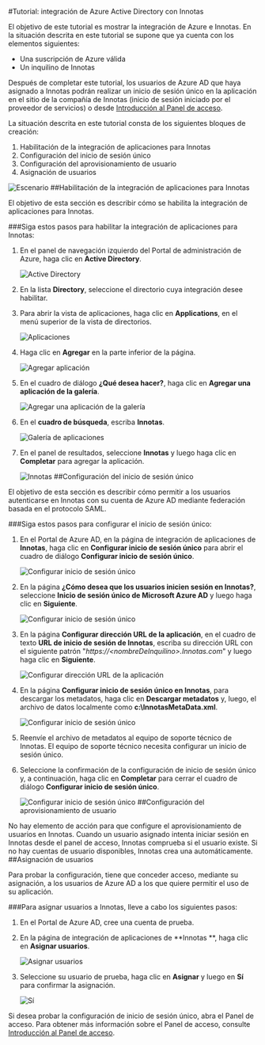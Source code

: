 <properties 
    pageTitle="Tutorial: integración de Azure Active Directory con Innotas | Microsoft Azure"
    description="Aprenda a usar Innotas con Azure Active Directory para habilitar el inicio de sesión único, el aprovisionamiento automático, etc." 
    services="active-directory" 
    authors="jeevansd"  
    documentationCenter="na" 
    manager="stevenpo"/>
<tags 
    ms.service="active-directory" 
    ms.devlang="na" 
    ms.topic="article" 
    ms.tgt_pltfrm="na" 
    ms.workload="identity" 
    ms.date="01/14/2016" 
    ms.author="jeedes" />

#Tutorial: integración de Azure Active Directory con Innotas
  
El objetivo de este tutorial es mostrar la integración de Azure e Innotas. En la situación descrita en este tutorial se supone que ya cuenta con los elementos siguientes:

-   Una suscripción de Azure válida
-   Un inquilino de Innotas
  
Después de completar este tutorial, los usuarios de Azure AD que haya asignado a Innotas podrán realizar un inicio de sesión único en la aplicación en el sitio de la compañía de Innotas (inicio de sesión iniciado por el proveedor de servicios) o desde [Introducción al Panel de acceso](active-directory-saas-access-panel-introduction.md).
  
La situación descrita en este tutorial consta de los siguientes bloques de creación:

1.  Habilitación de la integración de aplicaciones para Innotas
2.  Configuración del inicio de sesión único
3.  Configuración del aprovisionamiento de usuario
4.  Asignación de usuarios

![Escenario](./media/active-directory-saas-innotas-tutorial/IC777331.png "Escenario")
##Habilitación de la integración de aplicaciones para Innotas
  
El objetivo de esta sección es describir cómo se habilita la integración de aplicaciones para Innotas.

###Siga estos pasos para habilitar la integración de aplicaciones para Innotas:

1.  En el panel de navegación izquierdo del Portal de administración de Azure, haga clic en **Active Directory**.

    ![Active Directory](./media/active-directory-saas-innotas-tutorial/IC700993.png "Active Directory")

2.  En la lista **Directory**, seleccione el directorio cuya integración desee habilitar.

3.  Para abrir la vista de aplicaciones, haga clic en **Applications**, en el menú superior de la vista de directorios.

    ![Aplicaciones](./media/active-directory-saas-innotas-tutorial/IC700994.png "Aplicaciones")

4.  Haga clic en **Agregar** en la parte inferior de la página.

    ![Agregar aplicación](./media/active-directory-saas-innotas-tutorial/IC749321.png "Agregar aplicación")

5.  En el cuadro de diálogo **¿Qué desea hacer?**, haga clic en **Agregar una aplicación de la galería**.

    ![Agregar una aplicación de la galería](./media/active-directory-saas-innotas-tutorial/IC749322.png "Agregar una aplicación de la galería")

6.  En el **cuadro de búsqueda**, escriba **Innotas**.

    ![Galería de aplicaciones](./media/active-directory-saas-innotas-tutorial/IC777332.png "Galería de aplicaciones")

7.  En el panel de resultados, seleccione **Innotas** y luego haga clic en **Completar** para agregar la aplicación.

    ![Innotas](./media/active-directory-saas-innotas-tutorial/IC777333.png "Innotas")
##Configuración del inicio de sesión único
  
El objetivo de esta sección es describir cómo permitir a los usuarios autenticarse en Innotas con su cuenta de Azure AD mediante federación basada en el protocolo SAML.

###Siga estos pasos para configurar el inicio de sesión único:

1.  En el Portal de Azure AD, en la página de integración de aplicaciones de **Innotas**, haga clic en **Configurar inicio de sesión único** para abrir el cuadro de diálogo **Configurar inicio de sesión único**.

    ![Configurar inicio de sesión único](./media/active-directory-saas-innotas-tutorial/IC777334.png "Configurar inicio de sesión único")

2.  En la página **¿Cómo desea que los usuarios inicien sesión en Innotas?**, seleccione **Inicio de sesión único de Microsoft Azure AD** y luego haga clic en **Siguiente**.

    ![Configurar inicio de sesión único](./media/active-directory-saas-innotas-tutorial/IC777335.png "Configurar inicio de sesión único")

3.  En la página **Configurar dirección URL de la aplicación**, en el cuadro de texto **URL de inicio de sesión de Innotas**, escriba su dirección URL con el siguiente patrón "*https://\<nombreDeInquilino>.Innotas.com*" y luego haga clic en **Siguiente**.

    ![Configurar dirección URL de la aplicación](./media/active-directory-saas-innotas-tutorial/IC777336.png "Configurar dirección URL de la aplicación")

4.  En la página **Configurar inicio de sesión único en Innotas**, para descargar los metadatos, haga clic en **Descargar metadatos** y, luego, el archivo de datos localmente como **c:\\InnotasMetaData.xml**.

    ![Configurar inicio de sesión único](./media/active-directory-saas-innotas-tutorial/IC777337.png "Configurar inicio de sesión único")

5.  Reenvíe el archivo de metadatos al equipo de soporte técnico de Innotas. El equipo de soporte técnico necesita configurar un inicio de sesión único.

6.  Seleccione la confirmación de la configuración de inicio de sesión único y, a continuación, haga clic en **Completar** para cerrar el cuadro de diálogo **Configurar inicio de sesión único**.

    ![Configurar inicio de sesión único](./media/active-directory-saas-innotas-tutorial/IC777338.png "Configurar inicio de sesión único")
##Configuración del aprovisionamiento de usuario
  
No hay elemento de acción para que configure el aprovisionamiento de usuarios en Innotas. Cuando un usuario asignado intenta iniciar sesión en Innotas desde el panel de acceso, Innotas comprueba si el usuario existe. Si no hay cuentas de usuario disponibles, Innotas crea una automáticamente.
##Asignación de usuarios
  
Para probar la configuración, tiene que conceder acceso, mediante su asignación, a los usuarios de Azure AD a los que quiere permitir el uso de su aplicación.

###Para asignar usuarios a Innotas, lleve a cabo los siguientes pasos:

1.  En el Portal de Azure AD, cree una cuenta de prueba.

2.  En la página de integración de aplicaciones de **Innotas **, haga clic en **Asignar usuarios**.

    ![Asignar usuarios](./media/active-directory-saas-innotas-tutorial/IC777339.png "Asignar usuarios")

3.  Seleccione su usuario de prueba, haga clic en **Asignar** y luego en **Sí** para confirmar la asignación.

    ![Sí](./media/active-directory-saas-innotas-tutorial/IC767830.png "Sí")
  
Si desea probar la configuración de inicio de sesión único, abra el Panel de acceso. Para obtener más información sobre el Panel de acceso, consulte [Introducción al Panel de acceso](active-directory-saas-access-panel-introduction.md).

<!---HONumber=AcomDC_0121_2016-->
